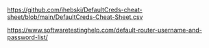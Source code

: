 https://github.com/ihebski/DefaultCreds-cheat-sheet/blob/main/DefaultCreds-Cheat-Sheet.csv

https://www.softwaretestinghelp.com/default-router-username-and-password-list/

